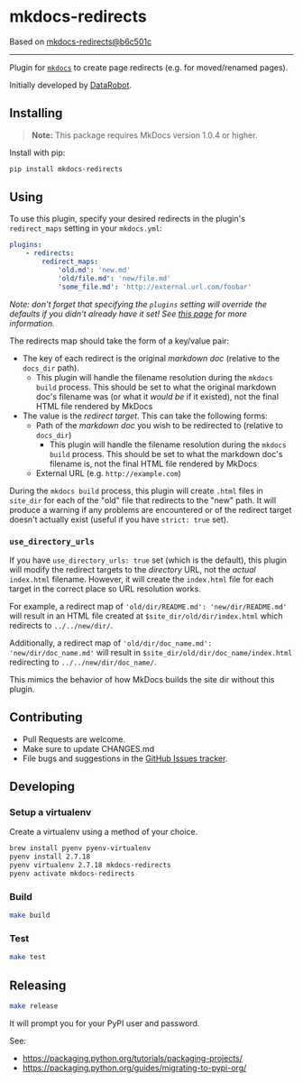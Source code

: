 # mkdocs-redirects

Based on [mkdocs-redirects@b6c501c](https://github.com/mkdocs/mkdocs-redirects/commit/b6c501c1e83708ad908b2b1d4cfbf458e4e9b6a9)

-----

Plugin for [`mkdocs`](https://www.mkdocs.org/) to create page redirects (e.g. for moved/renamed pages).

Initially developed by [DataRobot](https://www.datarobot.com/).

## Installing

> **Note:** This package requires MkDocs version 1.0.4 or higher.

Install with pip:

```bash
pip install mkdocs-redirects
```

## Using

To use this plugin, specify your desired redirects in the plugin's `redirect_maps` setting in your `mkdocs.yml`:

```yaml
plugins:
    - redirects:
        redirect_maps:
            'old.md': 'new.md'
            'old/file.md': 'new/file.md'
            'some_file.md': 'http://external.url.com/foobar'
```

_Note: don't forget that specifying the `plugins` setting will override the defaults if you didn't already have it set! See [this page](https://www.mkdocs.org/user-guide/configuration/#plugins) for more information._

The redirects map should take the form of a key/value pair:

- The key of each redirect is the original _markdown doc_ (relative to the `docs_dir` path).
  - This plugin will handle the filename resolution during the `mkdocs build` process.
    This should be set to what the original markdown doc's filename was (or what it _would be_ if it existed), not the final HTML file rendered by MkDocs
- The value is the _redirect target_. This can take the following forms:
  - Path of the _markdown doc_ you wish to be redirected to (relative to `docs_dir`)
    - This plugin will handle the filename resolution during the `mkdocs build` process.
      This should be set to what the markdown doc's filename is, not the final HTML file rendered by MkDocs
  - External URL (e.g. `http://example.com`)

During the `mkdocs build` process, this plugin will create `.html` files in `site_dir` for each of the "old" file that redirects to the "new" path.
It will produce a warning if any problems are encountered or of the redirect target doesn't actually exist (useful if you have `strict: true` set).

### `use_directory_urls`

If you have `use_directory_urls: true` set (which is the default), this plugin will modify the redirect targets to the _directory_ URL, not the _actual_ `index.html` filename.
However, it will create the `index.html` file for each target in the correct place so URL resolution works.

For example, a redirect map of `'old/dir/README.md': 'new/dir/README.md'` will result in an HTML file created at `$site_dir/old/dir/index.html` which redirects to `../../new/dir/`.

Additionally, a redirect map of `'old/dir/doc_name.md': 'new/dir/doc_name.md'` will result in `$site_dir/old/dir/doc_name/index.html` redirecting to `../../new/dir/doc_name/`.

This mimics the behavior of how MkDocs builds the site dir without this plugin.

## Contributing

- Pull Requests are welcome.
- Make sure to update CHANGES.md
- File bugs and suggestions in the [GitHub Issues tracker](https://github.com/datarobot/mkdocs-redirects/issues).

## Developing

### Setup a virtualenv

Create a virtualenv using a method of your choice.

```bash
brew install pyenv pyenv-virtualenv
pyenv install 2.7.18
pyenv virtualenv 2.7.18 mkdocs-redirects
pyenv activate mkdocs-redirects
```

### Build

```bash
make build
```

### Test

```bash
make test
```

## Releasing

```bash
make release
```

It will prompt you for your PyPI user and password.

See:

- <https://packaging.python.org/tutorials/packaging-projects/>
- <https://packaging.python.org/guides/migrating-to-pypi-org/>
